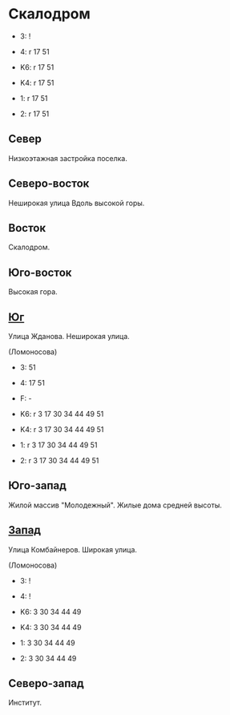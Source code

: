 # Скалодром

* 3:    !
* 4:    r   17  51

* K6:   r
        17  51
* K4:   r
        17  51
* 1:    r
        17  51
* 2:    r
        17  51

## Север

Низкоэтажная застройка поселка.

## Северо-восток

Неширокая улица Вдоль высокой горы.

## Восток

Скалодром.

## Юго-восток

Высокая гора.

## [Юг](./10555070.md)

Улица Жданова.
Неширокая улица.

(Ломоносова)

* 3:    51
* 4:    17  51
* F:    -

* K6:   r
        3   17  30  34  44  49  51
* K4:   r
        3   17  30  34  44  49  51
* 1:    r
        3   17  30  34  44  49  51
* 2:    r
        3   17  30  34  44  49  51

## Юго-запад

Жилой массив "Молодежный".
Жилые дома средней высоты.

## [Запад](./10545065.md)

Улица Комбайнеров.
Широкая улица.

(Ломоносова)

* 3:    !
* 4:    !

* K6:   3   30  34  44  49
* K4:   3   30  34  44  49
* 1:    3   30  34  44  49
* 2:    3   30  34  44  49

## Северо-запад

Институт.
